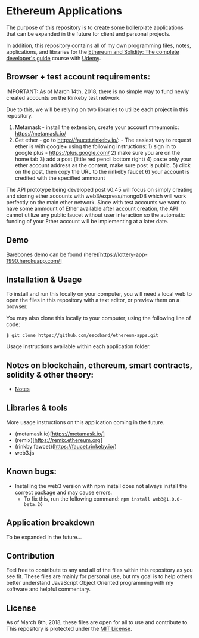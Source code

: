 # Ethereum Applications

The purpose of this repository is to create some boilerplate applications that can be expanded in the future for client and personal projects.

In addition, this repository contains all of my own programming files, notes, applications, and libraries for the [Ethereum and Solidity: The complete developer's guide](https://www.udemy.com/ethereum-and-solidity-the-complete-developers-guide) course with [Udemy](https://www.udemy.com). 

## Browser + test account requirements:

IMPORTANT: As of March 14th, 2018, there is no simple way to fund newly created accounts on the Rinkeby test network.

Due to this, we will be relying on two libraries to utilize each project in this repository.

1) Metamask - install the extension, create your account mneumonic: https://metamask.io/
2) Get ether - go to https://faucet.rinkeby.io/:
		- The easiest way to request ether is with google+ using the following instructions:
			1) sign in to google plus - https://plus.google.com/
			2) make sure you are on the home tab
			3) add a post (little red pencil bottom right)
			4) paste only your ether account address as the content, make sure post is public.
			5) click on the post, then copy the URL to the rinkeby faucet
			6) your account is credited with the specified ammount

The API prototype being developed post v0.45 will focus on simply creating and storing ether accounts with web3/express/mongoDB which will work perfectly on the main ether network. Since with test accounts we want to have some ammount of Ether available after account creation, the API cannot utilize any public faucet without user interaction so the automatic funding of your Ether account will be implementing at a later date.

## Demo

Barebones demo can be found (here)[https://lottery-app-1990.herokuapp.com/]

## Installation & Usage

To install and run this locally on your computer, you will need a local web to open the files in this repository with a text editor, or preview them on a browser.

You may also clone this locally to your computer, using the following line of code:

```
$ git clone https://github.com/escobard/ethereum-apps.git
```

Usage instructions available within each application folder.

## Notes on blockchain, ethereum, smart contracts, solidity & other theory:

- [Notes](https://github.com/escobard/ethereum-apps/wiki/Notes)

## Libraries & tools

More usage instructions on this application coming in the future.

- (metamask.io)[https://metamask.io/]
- (remix)[https://remix.ethereum.org]
- (rinkby fawcet)(https://faucet.rinkeby.io/)
- web3.js

## Known bugs:

- Installing the web3 version with npm install does not always install the correct package and may cause errors.
	- To fix this, run the following command: `npm install web3@1.0.0-beta.26`

## Application breakdown

To be expanded in the future...

## Contribution

Feel free to contribute to any and all of the files within this repository as you see fit. These files are mainly for personal use, but my goal is to help others better understand JavaScript Object Oriented programming with my software and helpful commentary.

## License

As of March 8th, 2018, these files are open for all to use and contribute to. This repository is protected under the [MIT License](http://choosealicense.com/licenses/mit/).
